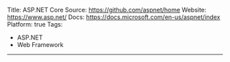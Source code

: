 Title: ASP.NET Core
Source: https://github.com/aspnet/home
Website: https://www.asp.net/
Docs: https://docs.microsoft.com/en-us/aspnet/index
Platform: true
Tags:
  - ASP.NET
  - Web Framework
---